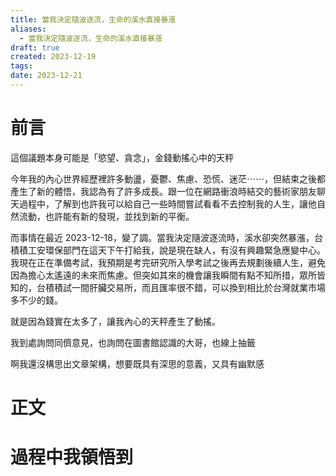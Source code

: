 ```yaml
---
title: 當我決定隨波逐流，生命的溪水直接暴漲
aliases:
  - 當我決定隨波逐流，生命的溪水直接暴漲
draft: true
created: 2023-12-19
tags: 
date: 2023-12-21
---
```

# 前言
這個議題本身可能是「慾望、貪念」，金錢動搖心中的天秤

今年我的內心世界經歷裡許多動盪，憂鬱、焦慮、恐慌、迷茫⋯⋯，但結束之後都產生了新的體悟，我認為有了許多成長。跟一位在網路衝浪時結交的藝術家朋友聊天過程中，了解到也許我可以給自己一些時間嘗試看看不去控制我的人生，讓他自然流動，也許能有新的發現，並找到新的平衡。

而事情在最近 2023-12-18，變了調。當我決定隨波逐流時，溪水卻突然暴漲，台積積工安環保部門在這天下午打給我，說是現在缺人，有沒有興趣緊急應變中心。我現在正在準備考試，我預期是考完研究所入學考試之後再去規劃後續人生，避免因為擔心太遙遠的未來而焦慮。但突如其來的機會讓我瞬間有點不知所措，眾所皆知的，台積積試一間肝臟交易所，而且匯率很不錯，可以換到相比於台灣就業市場多不少的錢。

就是因為錢實在太多了，讓我內心的天秤產生了動搖。

我到處詢問同儕意見，也詢問在圖書館認識的大哥，也線上抽籤

啊我還沒構思出文章架構，想要既具有深思的意義，又具有幽默感

# 正文

# 過程中我領悟到